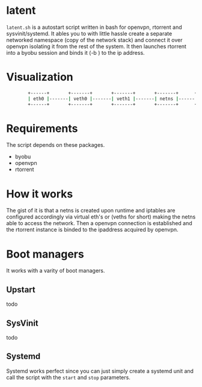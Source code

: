 # latent
`latent.sh` is a autostart script written in bash for openvpn, rtorrent and sysvinit/systemd. It ables you to with little hassle
create a separate networked namespace (copy of the network stack) and connect it over openvpn isolating it from the rest of
the system. It then launches rtorrent into a byobu session and binds it (-b <ipaddr>) to the ip address.

# Visualization
```bash
        +------+       +-------+       +-------+       +-------+      +---------+      +----------+
        | eth0 |-------| veth0 |-------| veth1 |-------| netns |------| openvpn |------| rtorrent |
        +------+       +-------+       +-------+       +-------+      +---------+      +----------+
```

# Requirements
The script depends on these packages.

* byobu
* openvpn
* rtorrent

# How it works
The gist of it is that a netns is created upon runtime and iptables are configured accordingly via virtual eth's or (veths for short) making the netns able to access the network.
Then a openvpn connection is established and the rtorrent instance is binded to the ipaddress acquired by openvpn.

# Boot managers
It works with a varity of boot managers. 

## Upstart
todo

## SysVinit
todo

## Systemd
Systemd works perfect since you can just simply create a systemd unit and call the script with the `start` and `stop` parameters.




